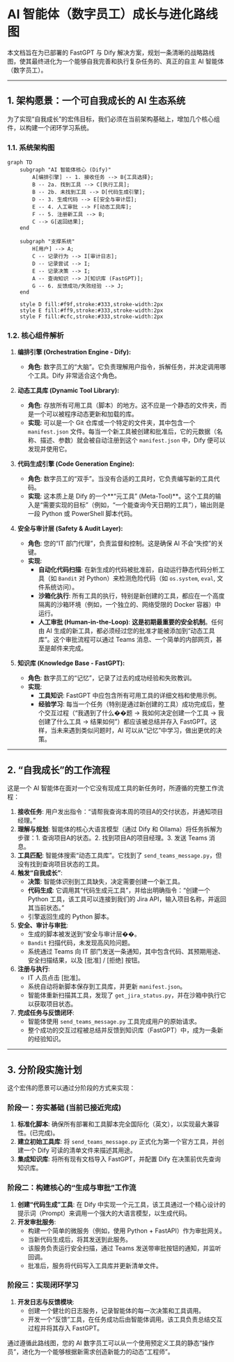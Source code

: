 # AI 智能体（数字员工）成长与进化路线图

本文档旨在为已部署的 FastGPT 与 Dify 解决方案，规划一条清晰的战略路线图，使其最终进化为一个能够自我完善和执行复杂任务的、真正的自主 AI 智能体（数字员工）。

---

## 1. 架构愿景：一个可自我成长的 AI 生态系统

为了实现“自我成长”的宏伟目标，我们必须在当前架构基础上，增加几个核心组件，以构建一个闭环学习系统。

### 1.1. 系统架构图

```mermaid
graph TD
    subgraph "AI 智能体核心 (Dify)"
        A[编排引擎] -- 1. 接收任务 --> B{工具选择};
        B -- 2a. 找到工具 --> C[执行工具];
        B -- 2b. 未找到工具 --> D[代码生成引擎];
        D -- 3. 生成代码 --> E[安全与审计层];
        E -- 4. 人工审批 --> F[动态工具库];
        F -- 5. 注册新工具 --> B;
        C --> G[返回结果];
    end

    subgraph "支撑系统"
        H[用户] --> A;
        C -- 记录行为 --> I[审计日志];
        D -- 记录尝试 --> I;
        E -- 记录决策 --> I;
        A -- 查询知识 --> J[知识库 (FastGPT)];
        G -- 6. 反馈成功/失败经验 --> J;
    end

    style D fill:#f9f,stroke:#333,stroke-width:2px
    style E fill:#ff9,stroke:#333,stroke-width:2px
    style F fill:#cfc,stroke:#333,stroke-width:2px
```

### 1.2. 核心组件解析

1.  **编排引擎 (Orchestration Engine - Dify):**
    *   **角色**: 数字员工的“大脑”。它负责理解用户指令，拆解任务，并决定调用哪个工具。Dify 非常适合这个角色。

2.  **动态工具库 (Dynamic Tool Library):**
    *   **角色**: 存放所有可用工具（脚本）的地方。这不应是一个静态的文件夹，而是一个可以被程序动态更新和加载的库。
    *   **实现**: 可以是一个 Git 仓库或一个特定的文件夹，其中包含一个 `manifest.json` 文件。每当一个新工具被创建和批准后，它的元数据（名称、描述、参数）就会被自动注册到这个 `manifest.json` 中，Dify 便可以发现并使用它。

3.  **代码生成引擎 (Code Generation Engine):**
    *   **角色**: 数字员工的“双手”。当没有合适的工具时，它负责编写新的工具代码。
    *   **实现**: 这本质上是 Dify 的一个**“元工具” (Meta-Tool)**。这个工具的输入是“需要实现的目标”（例如，“一个能查询今天日期的工具”），输出则是一段 Python 或 PowerShell 脚本代码。

4.  **安全与审计层 (Safety & Audit Layer):**
    *   **角色**: 您的“IT 部门代理”，负责监督和控制。这是确保 AI 不会“失控”的关键。
    *   **实现**:
        *   **自动化代码扫描**: 在新生成的代码被批准前，自动运行静态代码分析工具（如 `Bandit` 对 Python）来检测危险代码（如 `os.system`, `eval`, 文件系统访问）。
        *   **沙箱化执行**: 所有工具的执行，特别是新创建的工具，都应在一个高度隔离的沙箱环境（例如，一个独立的、网络受限的 Docker 容器）中运行。
        *   **人工审批 (Human-in-the-Loop)**: **这是初期最重要的安全机制**。任何由 AI 生成的新工具，都必须经过您的批准才能被添加到“动态工具库”。这个审批流程可以通过 Teams 消息、一个简单的内部网页，甚至是邮件来完成。

5.  **知识库 (Knowledge Base - FastGPT):**
    *   **角色**: 数字员工的“记忆”，记录了过去的成功经验和失败教训。
    *   **实现**:
        *   **工具知识**: FastGPT 中应包含所有可用工具的详细文档和使用示例。
        *   **经验学习**: 每当一个任务（特别是通过新创建的工具）成功完成后，整个交互过程（“我遇到了什么��题 -> 我如何决定创建一个工具 -> 我创建了什么工具 -> 结果如何”）都应该被总结并存入 FastGPT。这样，当未来遇到类似问题时，AI 可以从“记忆”中学习，做出更优的决策。

---

## 2. “自我成长”的工作流程

这是一个 AI 智能体在面对一个它没有现成工具的新任务时，所遵循的完整工作流程：

1.  **接收任务**: 用户发出指令：“请帮我查询本周的项目A的交付状态，并通知项目经理。”
2.  **理解与规划**: 智能体的核心大语言模型（通过 Dify 和 Ollama）将任务拆解为步骤：1. 查询项目A的状态。2. 找到项目A的项目经理。3. 发送 Teams 消息。
3.  **工具匹配**: 智能体搜索“动态工具库”。它找到了 `send_teams_message.py`，但没有找到查询项目状态的工具。
4.  **触发“自我成长”**:
    *   **决策**: 智能体识别到工具缺失，决定需要创建一个新工具。
    *   **代码生成**: 它调用其“代码生成元工具”，并给出明确指令：“创建一个 Python 工具，该工具可以连接到我们的 Jira API，输入项目名称，并返回其当前状态。”
    *   引擎返回生成的 Python 脚本。
5.  **安全、审计与审批**:
    *   生成的脚本被发送到“安全与审计层��。
    *   `Bandit` 扫描代码，未发现高风险问题。
    *   系统通过 Teams 向 IT 部门发送一条通知，其中包含代码、其预期用途、安全扫描结果，以及 [批准] / [拒绝] 按钮。
6.  **注册与执行**:
    *   IT 人员点击 [批准]。
    *   系统自动将新脚本保存到工具库，并更新 `manifest.json`。
    *   智能体重新扫描其工具，发现了 `get_jira_status.py`，并在沙箱中执行它以获取项目状态。
7.  **完成任务与反馈闭环**:
    *   智能体使用 `send_teams_message.py` 工具完成用户的原始请求。
    *   整个成功的交互过程被总结并反馈到知识库（FastGPT）中，成为一条新的经验知识。

---

## 3. 分阶段实施计划

这个宏伟的愿景可以通过分阶段的方式来实现：

### 阶段一：夯实基础 (当前已接近完成)
1.  **标准化脚本**: 确保所有部署和工具脚本完全国际化（英文），以实现最大兼容性。(已完成)。
2.  **建立初始工具库**: 将 `send_teams_message.py` 正式化为第一个官方工具，并创建一个 Dify 可读的清单文件来描述其用途。
3.  **集成知识库**: 将所有现有文档导入 FastGPT，并配置 Dify 在决策前优先查询知识库。

### 阶段二：构建核心的“生成与审批”工作流
1.  **创建“代码生成”工具**: 在 Dify 中实现一个元工具，该工具通过一个精心设计的提示词（Prompt）来调用一个强大的大语言模型，以生成代码。
2.  **开发审批服务**:
    *   构建一个简单的微服务（例如，使用 Python + FastAPI）作为审批网关。
    *   当新代码生成后，将其发送到此服务。
    *   该服务负责运行安全扫描，通过 Teams 发送带审批按钮的通知，并监听回调。
    *   批准后，服务将代码写入工具库并更新清单文件。

### 阶段三：实现闭环学习
1.  **开发日志与反馈模块**:
    *   创建一个健壮的日志服务，记录智能体的每一次决策和工具调用。
    *   开发一个“反馈”工具，在任务成功后由智能体调用。该工具负责总结交互过程并将其存入 FastGPT。

通过遵循此路线图，您的 AI 数字员工可以从一个使用预定义工具的静态“操作员”，进化为一个能够根据新需求创造新能力的动态“工程师”。